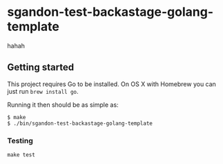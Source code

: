 # sgandon-test-backastage-golang-template

hahah

## Getting started

This project requires Go to be installed. On OS X with Homebrew you can just run `brew install go`.

Running it then should be as simple as:

```console
$ make
$ ./bin/sgandon-test-backastage-golang-template
```

### Testing

`make test`
